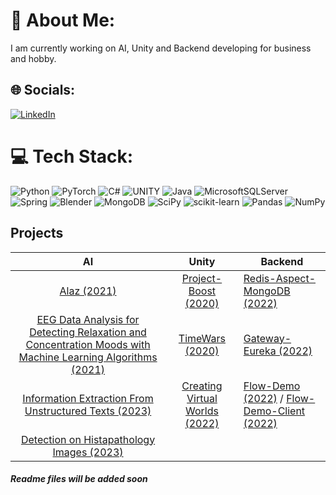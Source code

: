 
# 💫 About Me:
I am currently working on AI, Unity and Backend developing for business and hobby.


## 🌐 Socials:
[![LinkedIn](https://img.shields.io/badge/LinkedIn-%230077B5.svg?logo=linkedin&logoColor=white)](https://linkedin.com/in/cnylmz) 

# 💻 Tech Stack:
![Python](https://img.shields.io/badge/python-3670A0?style=for-the-badge&logo=python&logoColor=ffdd54) ![PyTorch](https://img.shields.io/badge/PyTorch-%23EE4C2C.svg?style=for-the-badge&logo=PyTorch&logoColor=white) ![C#](https://img.shields.io/badge/c%23-%23239120.svg?style=for-the-badge&logo=c-sharp&logoColor=white) ![UNITY](https://img.shields.io/badge/Unity-%2320232a.svg?style=for-the-badge&logo=unity&logoColor=white) ![Java](https://img.shields.io/badge/java-%23ED8B00.svg?style=for-the-badge&logo=java&logoColor=white) ![MicrosoftSQLServer](https://img.shields.io/badge/Microsoft%20SQL%20Sever-CC2927?style=for-the-badge&logo=microsoft%20sql%20server&logoColor=white) ![Spring](https://img.shields.io/badge/spring-%236DB33F.svg?style=for-the-badge&logo=spring&logoColor=white) ![Blender](https://img.shields.io/badge/blender-%23F5792A.svg?style=for-the-badge&logo=blender&logoColor=white) ![MongoDB](https://img.shields.io/badge/MongoDB-%234ea94b.svg?style=for-the-badge&logo=mongodb&logoColor=white) ![SciPy](https://img.shields.io/badge/SciPy-%230C55A5.svg?style=for-the-badge&logo=scipy&logoColor=%white) ![scikit-learn](https://img.shields.io/badge/scikit--learn-%23F7931E.svg?style=for-the-badge&logo=scikit-learn&logoColor=white) ![Pandas](https://img.shields.io/badge/pandas-%23150458.svg?style=for-the-badge&logo=pandas&logoColor=white) ![NumPy](https://img.shields.io/badge/numpy-%23013243.svg?style=for-the-badge&logo=numpy&logoColor=white)


## Projects
|                                 AI                                                                                                              |                                       Unity                                       |                                                              Backend                                                              |
|:-----------------------------------------------------------------------------------------------------------------------------------------------:|:---------------------------------------------------------------------------------:|-----------------------------------------------------------------------------------------------------------------------------------|
|[Alaz (2021)](https://github.com/can-git/Alaz)                                                                                                   |[Project-Boost (2020)](https://github.com/can-git/Project-Boost)                   |[Redis-Aspect-MongoDB (2022)](https://github.com/can-git/Redis_Aspect_Mongo)                                                       |
|[EEG Data Analysis for Detecting Relaxation and Concentration Moods with Machine Learning Algorithms (2021)](https://github.com/can-git/Capstone)|[TimeWars (2020)](https://github.com/can-git/Time-Wars)                            |[Gateway-Eureka (2022)](https://github.com/can-git/Gateway-Eureka)                                                                 |
|[Information Extraction From Unstructured Texts (2023)](https://github.com/can-git/Information-Extraction-From-Unstructured-Texts)               |[Creating Virtual Worlds (2022)](https://github.com/can-git/SanalDunyaYaraticisi)  |[Flow-Demo (2022)](https://github.com/can-git/flow-demo) / [Flow-Demo-Client (2022)](https://github.com/can-git/flow-demo-client)  |
|[Detection on Histapathology Images (2023)](https://github.com/can-git/ARI5004Project)                                                           |
#### <em>Readme files will be added soon</em>
<!---
# 📊 GitHub Stats:
![](https://github-readme-stats.vercel.app/api?username=can-git&theme=prussian&hide_border=true&include_all_commits=true&count_private=true)<br/>
![](https://github-readme-streak-stats.herokuapp.com/?user=can-git&theme=prussian&hide_border=true)<br/>
![](https://github-readme-stats.vercel.app/api/top-langs/?username=can-git&theme=prussian&hide_border=true&include_all_commits=true&count_private=true&layout=compact)
-->
